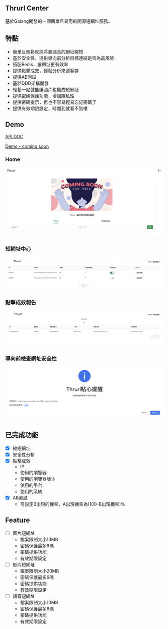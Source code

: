 ## Thrurl Center
基於Golang開發的一個簡單且易用的開源短網址服務。

## 特點
- 簡單且輕鬆就能將漏漏長的網址縮短
- 基於安全性，提供導向前分析目標連結是否為高風險
- 搭配Redis，讓轉址更有效率
- 提供點擊成效，輕鬆分析來源客群
- 提供AB測試
- 基於DDD架構開發
- 輕鬆一點就能讓圖片也變成短網址
- 提供密碼保護功能，增加隱私性
- 提供密碼提示，再也不容易輕易忘記密碼了
- 提供有效期限設定，時間到就看不到嘍

## Demo
[API DOC](https://thrurl-center.jmh-su.com/swagger/index.html)

[Demo - coming soon](https://thrurl.jmh-su.com)

### Home
![](static/images/1.png)
### 短網址中心
![](static/images/3.png)
### 點擊成效報告
![](static/images/4.png)
### 導向前檢查網址安全性
![](static/images/2.png)

## 已完成功能
- [X] 縮短網址
- [X] 安全性分析
- [x] 點擊成效
  - IP
  - 使用的瀏覽器
  - 使用的瀏覽器版本
  - 使用的平台
  - 使用的系統
- [x] AB測試
  - 可設定B出現的機率，A出現機率為(100-B出現機率)%

## Feature
- [ ] 圖片短網址
  - 檔案限制大小10MB
  - 密碼保護最多6碼
  - 密碼提供功能
  - 有效期限設定
- [ ] 影片短網址
  - 檔案限制大小20MB
  - 密碼保護最多6碼
  - 密碼提供功能
  - 有效期限設定
- [ ] 語音短網址
  - 檔案限制大小10MB
  - 密碼保護最多6碼
  - 密碼提供功能
  - 有效期限設定